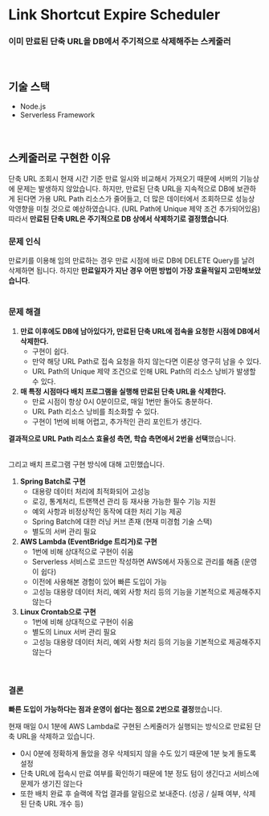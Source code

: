 # Link Shortcut Expire Scheduler

### 이미 만료된 단축 URL을 DB에서 주기적으로 삭제해주는 스케줄러
<br />

## 기술 스택

- Node.js
- Serverless Framework
<br />

## 스케줄러로 구현한 이유

단축 URL 조회시 현재 시간 기준 만료 일시와 비교해서 가져오기 때문에 서버의 기능상에 문제는 발생하지 않았습니다. 하지만, 만료된 단축 URL을 지속적으로 DB에 보관하게 된다면 가용 URL Path 리소스가 줄어들고, 더 많은 데이터에서 조회하므로 성능상 악영향을 미칠 것으로 예상하였습니다. (URL Path에 Unique 제약 조건 추가되어있음)
따라서 **만료된 단축 URL은 주기적으로 DB 상에서 삭제하기로 결정했습니다**.

### 문제 인식

만료키를 이용해 임의 만료하는 경우 만료 시점에 바로 DB에 DELETE Query를 날려 삭제하면 됩니다.
하지만 **만료일자가 지난 경우 어떤 방법이 가장 효율적일지 고민해보았습니다**.
<br /><br />

### 문제 해결

1. **만료 이후에도 DB에 남아있다가, 만료된 단축 URL에 접속을 요청한 시점에 DB에서 삭제한다.**
   - 구현이 쉽다.
   - 만약 해당 URL Path로 접속 요청을 하지 않는다면 이론상 영구히 남을 수 있다.
   - URL Path의 Unique 제약 조건으로 인해 URL Path의 리소스 낭비가 발생할 수 있다.
2. **매 특정 시점마다 배치 프로그램을 실행해 만료된 단축 URL을 삭제한다.**
   - 만료 시점이 항상 0시 0분이므로, 매일 1번만 돌아도 충분하다.
   - URL Path 리소스 낭비를 최소화할 수 있다.
   - 구현이 1번에 비해 어렵고, 추가적인 관리 포인트가 생긴다.

**결과적으로 URL Path 리소스 효율성 측면, 학습 측면에서 2번을 선택**했습니다.
<br /><br />

그리고 배치 프로그램 구현 방식에 대해 고민했습니다.

1. **Spring Batch로 구현**
   - 대용량 데이터 처리에 최적화되어 고성능
   - 로깅, 통계처리, 트랜잭션 관리 등 재사용 가능한 필수 기능 지원
   - 예외 사항과 비정상적인 동작에 대한 처리 기능 제공
   - Spring Batch에 대한 러닝 커브 존재 (현재 미경험 기술 스택)
   - 별도의 서버 관리 필요
2. **AWS Lambda (EventBridge 트리거)로 구현**
   - 1번에 비해 상대적으로 구현이 쉬움
   - Serverless 서비스로 코드만 작성하면 AWS에서 자동으로 관리를 해줌 (운영이 쉽다)
   - 이전에 사용해본 경험이 있어 빠른 도입이 가능
   - 고성능 대용량 데이터 처리, 예외 사항 처리 등의 기능을 기본적으로 제공해주지 않는다
3. **Linux Crontab으로 구현**
   - 1번에 비해 상대적으로 구현이 쉬움
   - 별도의 Linux 서버 관리 필요
   - 고성능 대용량 데이터 처리, 예외 사항 처리 등의 기능을 기본적으로 제공해주지 않는다
<br />

### 결론

**빠른 도입이 가능하다는 점과 운영이 쉽다는 점으로 2번으로 결정**했습니다.

현재 매일 0시 1분에 AWS Lambda로 구현된 스케줄러가 실행되는 방식으로 만료된 단축 URL을 삭제하고 있습니다.

- 0시 0분에 정확하게 돌았을 경우 삭제되지 않을 수도 있기 때문에 1분 늦게 돌도록 설정
- 단축 URL에 접속시 만료 여부를 확인하기 때문에 1분 정도 텀이 생긴다고 서비스에 문제가 생기진 않는다
- 또한 배치 완료 후 슬랙에 작업 결과를 알림으로 보내준다. (성공 / 실패 여부, 삭제된 단축 URL 개수 등)
